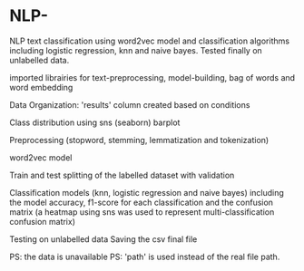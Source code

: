 # NLP-
NLP text classification using word2vec model and classification algorithms including logistic regression, knn and naive bayes. Tested finally on unlabelled data. 

imported librairies for text-preprocessing, model-building, bag of words and word embedding

Data Organization: 'results' column created based on conditions

Class distribution using sns (seaborn) barplot

Preprocessing (stopword, stemming, lemmatization and tokenization)

word2vec model 

Train and test splitting of the labelled dataset with validation

Classification models (knn, logistic regression and naive bayes) including the model accuracy, f1-score for each classification and the confusion matrix
(a heatmap using sns was used to represent multi-classification confusion matrix)

Testing on unlabelled data
Saving the csv final file 


PS: the data is unavailable
PS: 'path' is used instead of the real file path.








